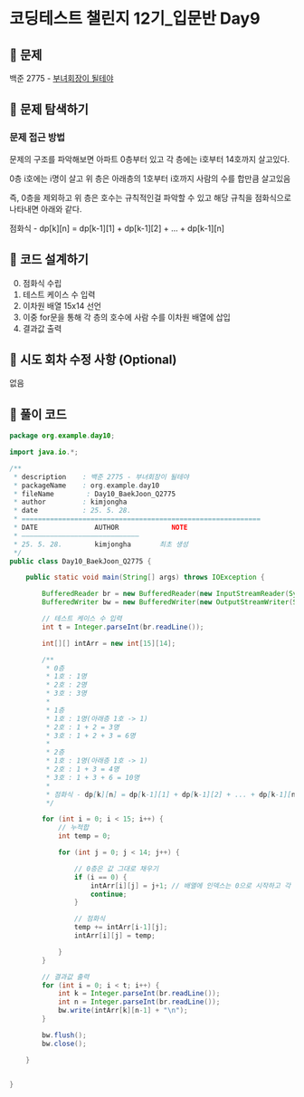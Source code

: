 # 코딩테스트 챌린지 12기_입문반 Day9

## 📌 문제
백준 2775 - [부녀회장이 될테야](https://www.acmicpc.net/problem/2775)

## 📌 문제 탐색하기
### 문제 접근 방법
문제의 구조를 파악해보면 아파트 0층부터 있고 각 층에는 i호부터 14호까지 살고있다.

0층 i호에는 i명이 살고 위 층은 아래층의 1호부터 i호까지 사람의 수를 합만큼 살고있음

즉, 0층을 제외하고 위 층은 호수는 규칙적인걸 파악할 수 있고 해당 규칙을 점화식으로 나타내면 아래와 같다.

점화식 - dp[k][n] = dp[k-1][1] + dp[k-1][2] + ... + dp[k-1][n]


## 📌 코드 설계하기
0. 점화식 수립
1. 테스트 케이스 수 입력
2. 이차원 배열 15x14 선언
3. 이중 for문을 통해 각 층의 호수에 사람 수를 이차원 배열에 삽입
4. 결과값 출력

## 📌 시도 회차 수정 사항 (Optional)
없음

## 📌 풀이 코드
```java
package org.example.day10;

import java.io.*;

/**
 * description    : 백준 2775 - 부녀회장이 될테야
 * packageName    : org.example.day10
 * fileName        : Day10_BaekJoon_Q2775
 * author         : kimjongha
 * date           : 25. 5. 28.
 * ===========================================================
 * DATE              AUTHOR             NOTE
 * —————————————————————————————
 * 25. 5. 28.        kimjongha       최초 생성
 */
public class Day10_BaekJoon_Q2775 {

    public static void main(String[] args) throws IOException {

        BufferedReader br = new BufferedReader(new InputStreamReader(System.in));
        BufferedWriter bw = new BufferedWriter(new OutputStreamWriter(System.out));

        // 테스트 케이스 수 입력
        int t = Integer.parseInt(br.readLine());

        int[][] intArr = new int[15][14];

        /**
         * 0층
         * 1호 : 1명
         * 2호 : 2명
         * 3호 : 3명
         *
         * 1층
         * 1호 : 1명(아래층 1호 -> 1)
         * 2호 : 1 + 2 = 3명
         * 3호 : 1 + 2 + 3 = 6명
         *
         * 2층
         * 1호 : 1명(아래층 1호 -> 1)
         * 2호 : 1 + 3 = 4명
         * 3호 : 1 + 3 + 6 = 10명
         *
         * 점화식 - dp[k][n] = dp[k-1][1] + dp[k-1][2] + ... + dp[k-1][n]
         */

        for (int i = 0; i < 15; i++) {
            // 누적합
            int temp = 0;

            for (int j = 0; j < 14; j++) {

                // 0층은 값 그대로 채우기
                if (i == 0) {
                    intArr[i][j] = j+1; // 배열에 인덱스는 0으로 시작하고 각 층의 호수는 1호 시작
                    continue;
                }

                // 점화식
                temp += intArr[i-1][j];
                intArr[i][j] = temp;

            }
        }

        // 결과값 출력
        for (int i = 0; i < t; i++) {
            int k = Integer.parseInt(br.readLine());
            int n = Integer.parseInt(br.readLine());
            bw.write(intArr[k][n-1] + "\n");
        }

        bw.flush();
        bw.close();

    }


}
